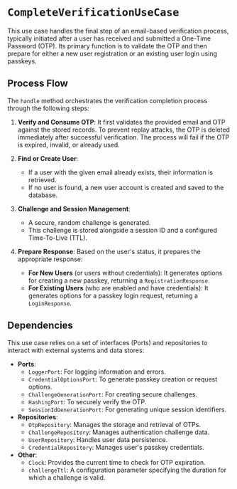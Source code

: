 # `CompleteVerificationUseCase`

This use case handles the final step of an email-based verification process, typically initiated after a user has received and submitted a One-Time Password (OTP). Its primary function is to validate the OTP and then prepare for either a new user registration or an existing user login using passkeys.

## Process Flow

The `handle` method orchestrates the verification completion process through the following steps:

1.  **Verify and Consume OTP**: It first validates the provided email and OTP against the stored records. To prevent replay attacks, the OTP is deleted immediately after successful verification. The process will fail if the OTP is expired, invalid, or already used.

2.  **Find or Create User**:
    *   If a user with the given email already exists, their information is retrieved.
    *   If no user is found, a new user account is created and saved to the database.

3.  **Challenge and Session Management**:
    *   A secure, random challenge is generated.
    *   This challenge is stored alongside a session ID and a configured Time-To-Live (TTL).

4.  **Prepare Response**: Based on the user's status, it prepares the appropriate response:
    *   **For New Users** (or users without credentials): It generates options for creating a new passkey, returning a `RegistrationResponse`.
    *   **For Existing Users** (who are enabled and have credentials): It generates options for a passkey login request, returning a `LoginResponse`.

## Dependencies

This use case relies on a set of interfaces (Ports) and repositories to interact with external systems and data stores:

*   **Ports**:
    *   `LoggerPort`: For logging information and errors.
    *   `CredentialOptionsPort`: To generate passkey creation or request options.
    *   `ChallengeGenerationPort`: For creating secure challenges.
    *   `HashingPort`: To securely verify the OTP.
    * `SessionIdGenerationPort`: For generating unique session identifiers.
*   **Repositories**:
    *   `OtpRepository`: Manages the storage and retrieval of OTPs.
    *   `ChallengeRepository`: Manages authentication challenge data.
    *   `UserRepository`: Handles user data persistence.
    *   `CredentialRepository`: Manages user's passkey credentials.
*   **Other**:
    *   `Clock`: Provides the current time to check for OTP expiration.
    *   `challengeTtl`: A configuration parameter specifying the duration for which a challenge is valid.
